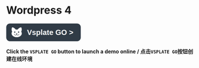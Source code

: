 # Wordpress 4

<a href="https://www.vsplate.com/?docker-compose=https://github.com/vsplate/dcenvs/wordpress/4"><img alt="VSPLATE GO" src="https://raw.githubusercontent.com/vsplate/images/master/vsgo_btn.png" width="200px"></a>

**Click the `VSPLATE GO` button to launch a demo online / 点击`VSPLATE GO`按钮创建在线环境**